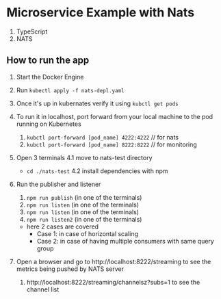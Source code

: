 # Microservice Example with Nats

1. TypeScript
2. NATS

## How to run the app

1. Start the Docker Engine
2. Run `kubectl apply -f nats-depl.yaml`
3. Once it's up in kubernates verify it using `kubctl get pods`
4. To run it in localhost, port forward from your local machine to the pod running on Kubernetes
   1. `kubctl port-forward [pod_name] 4222:4222` // for nats
   1. `kubctl port-forward [pod_name] 8222:8222` // for monitoring
5. Open 3 terminals
   4.1 move to nats-test directory
   - `cd ./nats-test`
     4.2 install dependencies with npm
6. Run the publisher and listener

   1. `npm run publish` (in one of the terminals)
   2. `npm run listen` (in one of the terminals)
   3. `npm run listen` (in one of the terminals)
   4. `npm run listen2` (in one of the terminals)

   - here 2 cases are covered
     - Case 1: in case of horizontal scaling
     - Case 2: in case of having multiple consumers with same query group

7. Open a browser and go to http://localhost:8222/streaming to see the metrics being pushed by NATS server
   1. http://localhost:8222/streaming/channelsz?subs=1 to see the channel list
